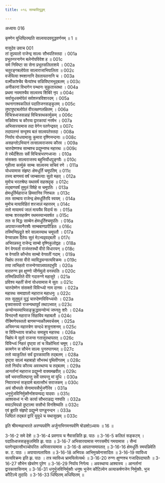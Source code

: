 ```yaml
---
title: ०१६ साम्बादियुद्धम्

---
```

अध्यायः 016

कृष्णेन युधिष्ठिरम्प्रति साल्वयादवयुद्धवर्णनम् ॥ 1 ॥

वासुदेव उवाच 	001  
तां तूपयातो राजेन्द्र साल्वः सौभपतिस्तदा ।	001a  
प्रभूतनरनागेन बलेनोपविवेश ह ॥	001c  
समे निविष्टा सा सेना प्रभूतसलिलाशये ।	002a  
चतुरङ्गबलोपेता साल्वराजाभिपालिता ॥	002c  
वर्जयित्वा श्मशानानि देवतायतनानि च ।	003a  
वल्मीकांश्चैव चैत्यांश्च सन्निविष्टमभूद्बलम् ॥	003c  
अनीकानां विभागेन पन्थानः सुकृतास्तथा ।	004a  
प्रथमा नवमाश्चैव साल्वस्य शिबिरे नृप ॥	004c  
सर्वायुधसमोपेतं सर्वशस्त्रविशारदम् ।	005a  
रथनागाश्वकलिलं पदातिजनसङ्कुलम् ॥	005c  
तुष्टपुष्टबलोपेतं वीरलक्षणलक्षितम् ।	006a  
विचित्रध्वजसन्नाहं विचित्ररथकार्मुकम् ॥	006c  
सन्निवेश्य च कौरव्य द्वारकायां नरर्षभ ।	007a  
अभिसारयामास तदा वेगेन पतगेन्द्रवत् ॥	007c  
तदापतन्तं सन्दृश्य बलं साल्वपतेस्तदा ।	008a  
निर्याय योधयामासुः कुमारा वृष्णिनन्दनाः ॥	008c  
असहन्तोऽभियानं तत्साल्वराजस्य कौरव ।	009a  
चारुदेष्णश्च साम्बश्च प्रद्युम्नश्च महारथः ॥	009c  
ते रथैर्दंशिताः सर्वे विचित्राभरणध्वजाः ।	010a  
संसक्ताः साल्वराजस्य बहुभिर्योधपुङ्गवैः ॥	010c  
गृहीत्वा कार्मुकं साम्बः साल्वस्य सचिवं रणे ।	011a  
योधयामास संहृष्टः क्षेमधूर्तिं चमूपतिम् ॥	011c  
तस्य बाणमयं वर्षं जाम्बवत्याः सुतो महत् ।	012a  
मुमोच भरतश्रेष्ठ यथावर्षं सहस्रदृक् ॥	012c  
तद्बाणवर्षं तुमुलं विषेहे स चमूपतिः ।	013a  
क्षेमधूर्तिर्महाराज हिमवानिव निश्चलः ॥	013c  
ततः साम्बाय राजेन्द्र क्षेमधूर्तिरपि स्वयम् ।	014a  
मुमोच मायाविहितं शरजालं महत्तरम् ॥	014c  
ततो मायामयं जालं माययैव विदार्य सः ।	015a  
साम्बः शरसहस्रेण रथमस्याभ्यवर्षत ॥	015c  
ततः स विद्धः साम्बेन क्षेमधूर्तिश्चमूपतिः ।	016a  
अपायाज्जवनैरश्वैः साम्बबाणप्रपीडितः ॥	016c  
तस्मिन्विप्रद्रुते शरे साल्वस्याथ चमूपतौ ।	017a  
वेगवान्नाम दैतेयः सुतं मेऽभ्यद्रवद्बली ॥	017c  
अभिपन्नस्तु राजेन्द्र साम्बो वृष्णिकुलोद्वहः ।	018a  
वेगं वेगवतो राजंस्तस्थौ वीरो विधारयन् ॥	018c  
स वेगवति कौन्तेय साम्बो वेगवतीं गदाम् ।	019a  
चिक्षेप तरसा वीरो व्याविद्ध्यन्सत्यविक्रमः ॥	019c  
तया त्वभिहतो राजन्वेगवान्न्यपतद्भुवि ।	020a  
वातरुग्ण इव क्षुण्णो जीर्णमूलो वनस्पतिः ॥	020c  
तस्मिन्निपतिते वीरे गदारुग्णे महासुरे ।	021a  
प्रविश्य महतीं सेनां योधयामास मे सुतः ॥	021c  
चारुदेष्णेन संसक्तो विविन्ध्यो नाम दानवः ।	022a  
महारथः समाज्ञातो महाराज महाधनुः ॥	022c  
ततः सुतुमुलं युद्धं चारुदेष्णविविन्ध्ययोः ।	023a  
वृत्रवासवयो राजन्यथापूर्वं तथाऽभवत् ॥	023c  
अन्योन्यस्याभिसङ्क्रुद्धावन्योन्यं जघ्नतुः शरैः ।	024a  
विनदन्तौ महाराज सिंहाविव महाबलौ ॥	024c  
रौक्मिणेयस्ततो बाणमग्न्यर्कोपमवर्चसम् ।	025a  
अभिमन्त्र्य महास्त्रेण सन्दधे शत्रुनाशनम् ॥	025c  
स विविन्ध्याय सक्रोधः समाहूय महारथः ।	026a  
चिक्षेप मे सुतो राजन्स गतासुरथापतत् ॥	026c  
विविन्ध्यं निहतं दृष्ट्वा तां च विक्षोभितां चमूम् ।	027a  
कामगेन स सौभेन साल्वः पुनरुपागमत् ॥	027c  
ततो व्याकुलितं सर्वं द्वारकावासि तद्बलम् ।	028a  
दृष्ट्वा साल्वं महाबाहो सौभस्थं पृथिवीगतम् ॥	028c  
ततो निर्याय कौरव्य अवस्थाप्य च तद्बलम् ।	029a  
आनर्तानां महाराज प्रद्युम्नो वाक्यमब्रवीत् ॥	029c  
सर्वे भवन्तस्तिष्ठन्तु सर्वे पश्यन्तु मां युधि ।	030a  
निवारयन्तं सङ्ग्रामे बलात्सौभं सराजकम् ॥	030c  
अयं सौभपतेः सेनामायसैर्भुजगैरिव ।	031a  
धनुर्भुजविनिर्मुक्तैर्नाशयम्यद्य यादवाः ॥	031c  
आश्वसध्वं न भीः कार्या सौभराडद्य नश्यति ।	032a  
मयाऽभिपन्नो दुष्टात्मा ससौभो विनशिष्यति ॥	032c  
एवं ब्रुवति संहृष्टे प्रद्युम्ने पाण्डुनन्दन ।	033a  
धिष्ठितं तद्बलं द्वारि युयुधे च यथासुखम् ॥	033c  

इति श्रीमन्महाभारते अरण्यपर्वणि अर्जुनाभिगमनपर्वणि षोडशोऽध्यायः ॥ 16 ॥

3-16-2 समे देशे ॥ 3-16-4 प्रवणाय च नैवासन्निति झ. पाठः ॥ 3-16-5 कलिलं सङ्कटम् । पदातिध्वजसङ्कुलमिति झ. पाठः ॥ 3-16-7 अभिसारयामास नगरसमीपं गमयामास । सैन्यं पतगेन्द्रवत्सौभञ्चोपरितः अभिसारयामास ॥ 3-16-8 आपतन्समापतत् ॥ 3-16-16 क्षेमधूर्तिः स्मयन्निवेति क. ट. पाठः । अपायात्पलायितः ॥ 3-16-18 अभिपन्नः आभिमुख्येनासादितः ॥ 3-16-19 व्याविध्य सत्यविक्रमः इति झ. पाठः । तत्र व्याविध्य भ्रामयित्वेत्यर्थः ॥ 3-16-20 रुग्णः क्षुण्णश्च गजादिपदाघातैः ॥ 3-16-27 सौभेन खेचरेण पुरेण ॥ 3-16-29 निर्याय निर्गत्य । अवस्थाप्य आश्वास्य । आनर्तानां द्वारकावासिनाम् ॥ 3-16-31 धनुर्भुजविनिर्मुक्तैः धनुषः भुजेन कौटिल्येन अत्याकर्षणजेन निर्मुक्तैः. भुज कौटिल्ये तुदादिः ॥ 3-16-33 धिष्ठितम् अधिष्ठितम् ॥